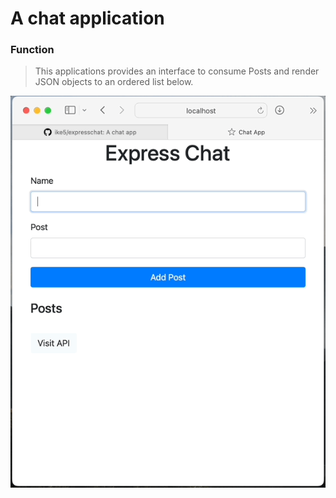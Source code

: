 # A chat application

### Function
> This applications provides an interface to consume Posts and render JSON objects to an ordered list below.

![example](https://github.com/ike5/expresschat/blob/master/resources/Jun-10-2022%2016-13-50.gif)
